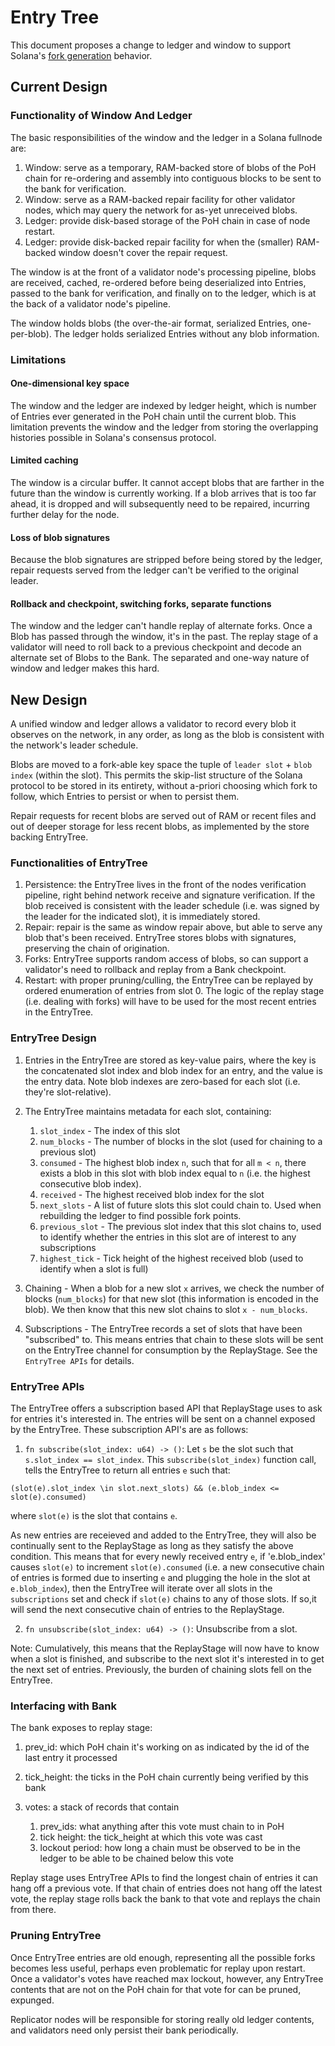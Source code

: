 # Entry Tree

This document proposes a change to ledger and window to support Solana's [fork
generation](fork-generation.md) behavior.

## Current Design

### Functionality of Window And Ledger

The basic responsibilities of the window and the ledger in a Solana fullnode
are:

 1. Window: serve as a temporary, RAM-backed store of blobs of the PoH chain
    for re-ordering and assembly into contiguous blocks to be sent to the bank
    for verification.
 2. Window: serve as a RAM-backed repair facility for other validator nodes,
    which may query the network for as-yet unreceived blobs.
 3. Ledger: provide disk-based storage of the PoH chain in case of node
    restart.
 4. Ledger: provide disk-backed repair facility for when the (smaller)
    RAM-backed window doesn't cover the repair request.

The window is at the front of a validator node's processing pipeline, blobs are
received, cached, re-ordered before being deserialized into Entries, passed to
the bank for verification, and finally on to the ledger, which is at the back
of a validator node's pipeline.

The window holds blobs (the over-the-air format, serialized Entries,
one-per-blob).  The ledger holds serialized Entries without any blob
information.

### Limitations

#### One-dimensional key space

The window and the ledger are indexed by ledger height, which is number of
Entries ever generated in the PoH chain until the current blob.  This
limitation prevents the window and the ledger from storing the overlapping
histories possible in Solana's consensus protocol.

#### Limited caching

The window is a circular buffer.  It cannot accept blobs that are farther in
the future than the window is currently working.  If a blob arrives that is too
far ahead, it is dropped and will subsequently need to be repaired, incurring
further delay for the node.

#### Loss of blob signatures

Because the blob signatures are stripped before being stored by the ledger,
repair requests served from the ledger can't be verified to the original
leader.

#### Rollback and checkpoint, switching forks, separate functions

The window and the ledger can't handle replay of alternate forks.  Once a Blob
has passed through the window, it's in the past.  The replay stage of a
validator will need to roll back to a previous checkpoint and decode an
alternate set of Blobs to the Bank.  The separated and one-way nature of window
and ledger makes this hard.

## New Design

A unified window and ledger allows a validator to record every blob it observes
on the network, in any order, as long as the blob is consistent with the
network's leader schedule.

Blobs are moved to a fork-able key space the tuple of `leader slot` + `blob
index` (within the slot).  This permits the skip-list structure of the Solana
protocol to be stored in its entirety, without a-priori choosing which fork to
follow, which Entries to persist or when to persist them.

Repair requests for recent blobs are served out of RAM or recent files and out
of deeper storage for less recent blobs, as implemented by the store backing
EntryTree.

### Functionalities of EntryTree

1. Persistence: the EntryTree lives in the front of the nodes verification
   pipeline, right behind network receive and signature verification.  If the
blob received is consistent with the leader schedule (i.e. was signed by the
leader for the indicated slot), it is immediately stored.
2. Repair: repair is the same as window repair above, but able to serve any
   blob that's been received. EntryTree stores blobs with signatures,
preserving the chain of origination.
3. Forks: EntryTree supports random access of blobs, so can support a
   validator's need to rollback and replay from a Bank checkpoint.
4. Restart: with proper pruning/culling, the EntryTree can be replayed by
   ordered enumeration of entries from slot 0.  The logic of the replay stage
(i.e. dealing with forks) will have to be used for the most recent entries in
the EntryTree.

### EntryTree Design

1. Entries in the EntryTree are stored as key-value pairs, where the key is the concatenated
slot index and blob index for an entry, and the value is the entry data. Note blob indexes are zero-based for each slot (i.e. they're slot-relative).

2. The EntryTree maintains metadata for each slot, containing:
      1. `slot_index` - The index of this slot
      2. `num_blocks` - The number of blocks in the slot (used for chaining to a previous slot)
      3. `consumed` - The highest blob index `n`, such that for all `m < n`, there exists a blob in this slot with blob index equal to `n` (i.e. the highest consecutive blob index).
      4. `received` - The highest received blob index for the slot
      5. `next_slots` - A list of future slots this slot could chain to. Used when rebuilding
      the ledger to find possible fork points.
      6. `previous_slot` - The previous slot index that this slot chains to, used to identify
      whether the entries in this slot are of interest to any subscriptions
      7. `highest_tick` - Tick height of the highest received blob (used to identify when a slot is full)

3. Chaining - When a blob for a new slot `x` arrives, we check the number of blocks (`num_blocks`) for that new slot (this information is encoded in the blob). We then know that this new slot chains to slot `x - num_blocks`.

4. Subscriptions - The EntryTree records a set of slots that have been "subscribed" to. This means entries that chain to these slots will be sent on the EntryTree channel for consumption by the ReplayStage. See the `EntryTree APIs` for details.

### EntryTree APIs

The EntryTree offers a subscription based API that ReplayStage uses to ask for entries it's interested in. The entries will be sent on a channel exposed by the EntryTree. These subscription API's are as follows:
   1. `fn subscribe(slot_index: u64) -> ()`: Let `s` be the slot such that `s.slot_index == slot_index`. This `subscribe(slot_index)` function call, tells the EntryTree to return all entries `e` such that:
   
   `(slot(e).slot_index \in slot.next_slots) && (e.blob_index <= slot(e).consumed)`

   where `slot(e)` is the slot that contains `e`.

   As new entries are receieved and added to the EntryTree, they will also be continually sent to the ReplayStage as long as they satisfy the above condition. This means that for every newly received entry `e`, if 'e.blob_index' causes `slot(e)` to increment `slot(e).consumed` (i.e. a new consecutive chain of entries is formed due to inserting `e` and plugging the hole in the slot at `e.blob_index`), then the EntryTree will iterate over all slots in the `subscriptions` set and check if `slot(e)` chains to any of those slots. If so,it will send the next consecutive chain of entries to the ReplayStage.

   2. `fn unsubscribe(slot_index: u64) -> ()`: Unsubscribe from a slot.

Note: Cumulatively, this means that the ReplayStage will now have to know when a slot is finished, and subscribe to the next slot it's interested in to get the next set of entries. Previously, the burden of chaining slots fell on the EntryTree.

### Interfacing with Bank

The bank exposes to replay stage:

 1. prev_id: which PoH chain it's working on as indicated by the id of the last
    entry it processed
 2. tick_height: the ticks in the PoH chain currently being verified by this
    bank
 3. votes: a stack of records that contain

    1. prev_ids: what anything after this vote must chain to in PoH
    2. tick height: the tick_height at which this vote was cast
    3. lockout period: how long a chain must be observed to be in the ledger to
       be able to be chained below this vote

Replay stage uses EntryTree APIs to find the longest chain of entries it can
hang off a previous vote.  If that chain of entries does not hang off the
latest vote, the replay stage rolls back the bank to that vote and replays the
chain from there.

### Pruning EntryTree

Once EntryTree entries are old enough, representing all the possible forks
becomes less useful, perhaps even problematic for replay upon restart.  Once a
validator's votes have reached max lockout, however, any EntryTree contents
that are not on the PoH chain for that vote for can be pruned, expunged.

Replicator nodes will be responsible for storing really old ledger contents,
and validators need only persist their bank periodically.
